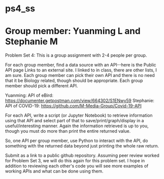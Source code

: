 # ps4_ss
# Group member: Yuanming L and Stephanie M
Problem Set 4: 
This is a group assignment with 2-4 people per group.

For each group member, find a data source with an API--here is the Public API page Links to an external site. I linked to in class, there are other lists, I am sure. Each group member can pick their own API and there is no need that it be Biology related, though should be appropriate. Each group member should pick a different API.

Yuanming: API of eBird: https://documenter.getpostman.com/view/664302/S1ENwy59
Stephanie: API of COVID-19: https://github.com/M-Media-Group/Covid-19-API

For each API, write a script (or Jupyter Notebook) to retrieve information using that API and select part of that to save/print/graph/display in a useful/interesting manner. Again the information retrieved is up to you, though you must do more than print the entire returned value.

So, one API per group member, use Python to interact with the API, do something with the returned data beyond just printing the whole raw return.

Submit as a link to a public github repository. Assuming peer review worked for Problem Set 3, we will do this again for this problem set. I hope in addition to reviewing each other's code you will see more examples of working APIs and what can be done using them.
